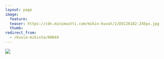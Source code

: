 ```yaml
---
layout: page
image:
  feature:
  teaser: https://cdn.minimuutti.com/mikin-kuvat/2/DSC26182-245px.jpg
  thumb:
redirect_from:
  - /kuvia-mikista/00044
---
```


![](https://cdn.minimuutti.com/mikin-kuvat/2/DSC26182-800px.jpg)
